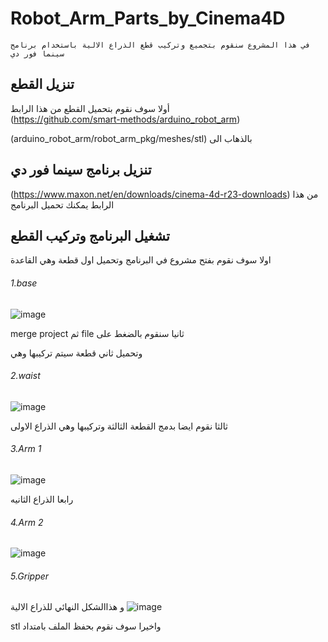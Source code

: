 # Robot_Arm_Parts_by_Cinema4D
	في هذا المشروع سنقوم بتجميع وتركيب قطع الذراع الالية باستخدام برنامج سينما فور دي
  
## تنزيل القطع
أولا سوف نقوم بتحميل القطع من هذا الرابط   
(https://github.com/smart-methods/arduino_robot_arm)

 
(arduino_robot_arm/robot_arm_pkg/meshes/stl) بالذهاب الى

## تنزيل برنامج سينما فور دي
(https://www.maxon.net/en/downloads/cinema-4d-r23-downloads) من هذا الرابط يمكنك تحميل البرنامج


## تشغيل البرنامج وتركيب القطع
اولا سوف نقوم بفتح مشروع في البرنامج وتحميل اول قطعة وهي القاعدة
###### 1.base
![image](https://user-images.githubusercontent.com/61877121/127896471-3519209c-1225-4cda-8a1e-9e3535f9cece.png)

merge project ثم file ثانيا سنقوم بالضغط على 

 وتحميل ثاني قطعة سيتم تركيبها وهي 
 ###### 2.waist
 ![image](https://user-images.githubusercontent.com/61877121/127897448-9a2e85ba-2f6a-4263-9b89-13649c150893.png)
 
 
  ثالثا نقوم ايضا بدمج القطعة الثالثة وتركيبها وهي الذراع الاولى 
 ###### 3.Arm 1
 ![image](https://user-images.githubusercontent.com/61877121/127897956-e006b034-ebf5-4691-80d4-1ff2fc021d77.png)

رابعا الذراع الثانيه
 ###### 4.Arm 2  
 ![image](https://user-images.githubusercontent.com/61877121/127898520-03dcb112-c3bd-4938-8efe-ccce7cc4666a.png)

 ###### 5.Gripper
 و هذاالشكل النهائي للذراع الالية
 ![image](https://user-images.githubusercontent.com/61877121/127898857-98dac24c-180d-4a4a-99c3-ff3fa2aa88d4.png)
 
  stl واخيرا سوف نقوم بحفظ الملف بامتداد

  
 
 

 
